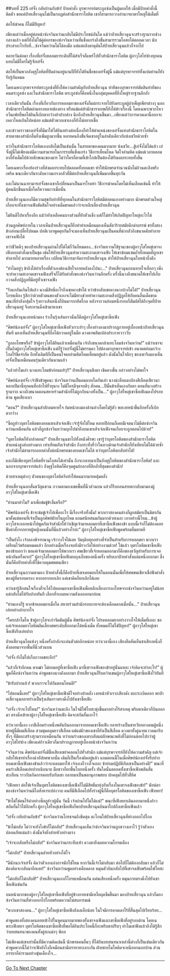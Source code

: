 ##บทที่ 225 เย่จั้ง กลับบ้านกับข้า!
ป้ายคำสั่ง บุรพาจารย์ตระกูลซ่งเป็นผู้มอบให้ เมื่อมีป้ายคำสั่งนี้ติดตัว ขอแค่ป๋ายเสี่ยวฉุนไม่เป็นกบฏต่อสำนักธาราโลหิต เขาก็สามารถวางอำนาจบาตรใหญ่ได้เต็มที่

ต่อให้ฆ่าคน ก็ไม่มีปัญหา!

เพียงแต่ว่าเมื่ออยู่ต่อหน้าซ่งจวินหว่านกลับไม่มีประโยชน์อันใด แม้ว่าป๋ายเสี่ยวฉุนจะสร้างฐานรากช่วงกลางแล้ว แต่ก็ยังไม่ใช่คู่ต่อกรของซ่งจวินหว่านที่แข็งแกร่งถึงขั้นสามารรวมโอสถได้ตลอดเวลา นับประสาอะไรกับที่...ซ่งจวินหว่านไม่ได้ลงมือ แต่แค่ถลึงตาดุดันใส่ป๋ายเสี่ยวฉุนแล้วก็จากไป

หลายวันต่อมา เรื่องที่เย่จั้งหลอมยาระดับสี่ได้สำเร็จก็แพร่ไปทั่วสำนักธาราโลหิต ผู้อาวุโสไท่ซ่างทุกคนแทบไม่มีใครไม่รู้จักเย่จั้ง

ต่อให้เป็นพวกอังคุฐโลหิตที่ปิดด่านอยู่นานปีก็ยังได้ยินชื่อของเย่จั้งผู้นี้ แม้แต่บุรพาจารย์ทั้งแปดท่านก็ยังรับรู้กันหมด

โดยเฉพาะบุรพาจารย์ตระกูลซ่งที่ยิ่งให้ความสำคัญกับป๋ายเสี่ยวฉุน ท่าทีของบุรพาจารย์ตัดสินท่าทีของคนตระกูลซ่ง และในสำนักธาราโลหิต ตระกูลซ่งก็คือหนึ่งในกลุ่มบุคคลที่ยิ่งใหญ่รากฐานลึกล้ำ

เวลาเดียวกันนั้น เรื่องที่เกี่ยวกับการหลอมยาของเย่จั้งก็แผ่กระจายไปยังตระกูลผู้บำเพ็ญเพียรต่างๆ นอกสำนักธาราโลหิตผ่านทางหลายช่องทาง หรือแม้แต่สำนักธาราเทพก็ยังได้ข่าวเรื่องนี้ โดยเฉพาะพวกโหวอวิ๋นเฟยที่พอได้ยินก็เบิกตากว้างอ้าปากค้าง นึกถึงป๋ายเสี่ยวฉุนขึ้นมา...เพียงแต่ว่าการคาดเดานี้ออกจะเหลวไหลเกินไปหน่อย แม้แต่ตัวพวกเขาเองก็ยังไม่อยากเชื่อ

และข่าวคราวของเย่จั้งที่มีมาให้ได้ยินอย่างต่อเนื่องก็ทำให้ตำแหน่งของเย่จั้งแห่งสำนักธาราโลหิตในสายตาของสำนักอื่นยิ่งเพิ่มสูงมากขึ้น หลายคนถึงขั้นจัดเขาอยู่ในลำดับเดียวกับซ่งเชวียด้วยซ้ำ

ทว่าในสำนักธาราโลหิตเองกลับไม่เป็นเช่นนั้น ในสายตาของคนมากมาย ซ่งเชวีย...สู้เย่จั้งไม่ได้แล้ว เย่จั้งผู้นี้ไม่เพียงแต่มีความสามารถในการรบที่แข็งแกร่ง วิธีการเหี้ยมโหด จิตใจอำมหิต แม้แต่เวลาหลอมยาก็ยังเต็มไปด้วยลักษณะของมาร ไม่ว่าใครก็ตามที่เข้าใกล้เป็นต้องได้รับผลกระทบทั้งสิ้น

โดยเฉพาะเรื่องท้องร่วงที่ส่งผลกระทบไปตลอดทั้งยอดเขา ทำให้นักพรตจำนวนนับไม่ถ้วนตะลึงพรึงเพริด ขณะเดียวกันระดับความเกรงกลัวที่มีต่อป๋ายเสี่ยวฉุนก็เพิ่มมากขึ้นทุกวัน

และไม่นานฉายามารเย่จั้งของเขาก็เปลี่ยนมาเป็นมารโรคห่า วิธีการฆ่าคนโดยไม่เห็นเลือดเช่นนี้ ทำให้ผู้คนนึกขึ้นมาเมื่อใดก็หวาดผวาเมื่อนั้น

ป๋ายเสี่ยวฉุนเองก็มีความสุขกับท่าทีที่ทุกคนในสำนักธาราโลหิตมีต่อตนเองอย่างมาก นักพรตส่วนใหญ่เกือบจะทั้งเขาจงเฟิงตัดสินใจอย่างเด็ดขาดแล้วว่าจะหลีกเลี่ยงป๋ายเสี่ยวฉุน

ไม่ยินดีไปหาเรื่องอีก แม้ว่ายังเหลือคนบางส่วนที่ยังหัวแข็ง แต่ก็ไม่ทำให้เกิดปัญหาใหญ่อะไรได้

ส่วนลูกศิษย์ภายใน เวลาเห็นป๋ายเสี่ยวฉุนก็ยิ่งทำท่าเหมือนมองเห็นสัตว์ร้ายสมัยดึกดำบรรพ์ ขาทั้งสองข้างอ่อนเปลี้ยไปหมด ปกติเวลาพูดคุยกันก็จะมองเห็นป๋ายเสี่ยวฉุนเป็นคนที่น่ากลัวถึงขนาดดับทำลายเขาจงเฟิงได้

ทว่าชีวิตดีๆ ของป๋ายเสี่ยวฉุนผ่านไปได้ไม่กี่วันก็หมดลง...ซ่งจวินหวานใช้ฐานะของผู้อาวุโสใหญ่เขาจงเฟิงออกคำสั่งมาเป็นชุด เช่นให้ป๋ายเสี่ยวฉุนทำความสะอาดเขาจงเฟิง ให้เขาซ่อมแซมถ้ำทั้งหมดที่ถูกเขาทำลายไป มากมายหลายเรื่อง เปลี่ยนวิธีการมาจัดการป๋ายเสี่ยวฉุน ทำให้ป๋ายเสี่ยวฉุนใบหน้าบึ้งตึง

“ทำไมอยู่ๆ ข้าถึงได้ทำเรื่องที่ตัวเองต้องเสียใจภายหลังลงไปนะ...” ป๋ายเสี่ยวฉุนถอนหายใจเฮือกๆ เพิ่งจะทำความสะอาดเขาจงเฟิงเสร็จก็ได้รับคำสั่งของซ่งจวินหว่านอีกครั้ง ครั้งนี้นางถึงขนาดให้เขาไปเก็บกวาดสิ่งปฏิกูลที่มีอยู่ทั่วเขาจงเฟิง

“รังแกกันเกินไปแล้ว นางมีสิทธิ์อะไรถึงเชยคางข้าได้ ทว่าข้ากลับเชยคางนางบ้างไม่ได้!” ป๋ายเสี่ยวฉุนโกรธเคือง รู้สึกว่าด้วยตัวตนของตัวเองจะไม่มีทางช่วยทำความสะอาดสิ่งปฏิกูลให้กับคนอื่นเด็ดขาด ขณะที่กำลังกลุ้มใจ รุ้งยาวเส้นหนึ่งก็บินมาจากทิศไกล หลังจากวนอ้อมหนึ่งรอบก็สัมผัสได้ถึงจุดที่ป๋ายเสี่ยวฉุนอยู่ จึงทะยานดิ่งเข้ามาหาเขา

ป๋ายเสี่ยวฉุนเงยหน้ามอง ร่างในรุ้งเส้นยาวนั่นก็คือผู้อาวุโสใหญ่เขาซือเฟิง

“ศิษย์น้องเย่จั้ง” ผู้อาวุโสใหญ่เขาซือเฟิงหัวเราะฮ่าๆ เยื้องย่างลงมาปรากฏกายอยู่เบื้องหน้าป๋ายเสี่ยวฉุนทันที มองเห็นป๋ายเสี่ยวฉุนที่ถือไม้กวาดอยู่ในมือ ดวงตาพลันเปล่งประกายวาววับ

“ถูกลงโทษหรือ? ข้าผู้อาวุโสได้ยินแล้วเหมือนกัน เจ้าถึงขนาดกล้าแทะโลมซ่งจวินหว่าน!” แม้ว่าเขาจะเป็นถึงผู้อาวุโสใหญ่เขาซือเฟิง แต่ก็รู้ว่าเย่จั้งผู้นี้ไม่ธรรมดา ไปต้องตาบุรพาจารย์เข้า อนาคตย่อมกว้างไกลไร้ขีดจำกัด อีกทั้งเดิมทีก็เป็นคนใจคออำมหิตโหดเหี้ยมอยู่แล้ว ดังนั้นในใจลึกๆ ของเขาจึงมองเห็นเย่จั้งเป็นเหมือนคนรุ่นเดียวกันนานแล้ว

“แล้วทำไมเล่า นางแทะโลมข้าก่อนแท้ๆ!!” ป๋ายเสี่ยวฉุนขึงตา เชิดคางขึ้น กล่าวอย่างไม่พอใจ

“ศิษย์น้องเย่จั้ง เจ้าฟังข้าพูดนะ ซ่งจวินหว่านเป็นคนแบบใดกันเล่า นางน่ะคือแมงป่องสีเลือดเชียวนา หลายปีมานี้ทุกคนที่กล้าไปยั่วยุนาง ไม่มีใครมีจุดจบดีๆ สักคน...ปีนั้นข้าเห็นเองกับตา ตอนที่นางสร้างฐานราก นางถึงขนาดตอนสหายร่วมสำนักที่ไม่ถูกกับนางทั้งเป็น...” ผู้อาวุโสใหญ่เขาซือเฟิงมองไปรอบด้าน พูดเสียงเบา

“ตอน?” ป๋ายเสี่ยวฉุนสำลักลมหายใจ ก้มหน้าลงมองด้านล่างโดยไม่รู้ตัว พอเงยหน้าขึ้นอีกครั้งก็เบิกตากว้าง

“ซือถูฮ่าวบุตรโลหิตของยอดเขาเส้าเจ๋อเฟิง เจ้ารู้จักใช่ไหม หลายปีก่อนก็เคยมีเจตนาไม่ดีต่อซ่งจวินหว่านเหมือนกัน แล้วก็ถูกซ่งจวินหว่านบุกไปฆ่าถึงบนเขาเส้าเจ๋อเฟิงจนเกือบจะถูกตอนไปด้วย!”

“บุตรโลหิตก็ยังกล้าตอน!” ป๋ายเสี่ยวฉุนชาไปทั้งหนังศีรษะ เขารู้ว่าบุตรโลหิตของสำนักธาราโลหิต ตำแหน่งสูงส่งอย่างมาก เท่าเทียมกับเจ้าสำนัก ถึงกระทั่งที่ว่าในบางด้านเจ้าสำนักก็ยังเทียบไม่ได้ด้วยซ้ำ เจ้าสำนักไม่สามารถออกคำสั่งต่อนักพรตของยอดเขาใดได้ ทว่าบุตรโลหิตกลับทำได้!

และก็มีเพียงบุตรโลหิตที่รวมโอสถได้เท่านั้น ถึงจะกลายมาเป็นอังคุฐโลหิตของสำนักธาราโลหิต! และนอกจากบุรพาจารย์แล้ว อังคุฐโลหิตก็คือจุดศูนย์กลางที่ลึกล้ำที่สุดของสำนัก!

ด้วยสาเหตุต่างๆ ตัวตนของบุตรโลหิตจึงทำให้คนมากมายคลุ้มคลั่ง

ป๋ายเสี่ยวฉุนอกสั่นขวัญแขวน กวาดตามองเขตพื้นที่นิ้วส่วนบน แล้วก็รีบถอนสายตากลับมามองผู้อาวุโสใหญ่เขาซือเฟิง

“ท่านมาทำไม? มาเพื่อข่มขู่ข้างั้นหรือ?”

“ศิษย์น้องเย่จั้ง ข้าจะข่มขู่เจ้าไปเพื่ออะไร นี่เรื่องจริงทั้งนั้น! พวกเราสองคนต่างก็ผูกสมัครเป็นมิตรกันมาตั้งแต่ตอนที่เจ้าเป็นลูกศิษย์ฝ่ายในถูกไหม แถมสนิทสนมกันมากด้วยเนอะ เอาอย่างนี้ไหม...ข้าผู้อาวุโสจะออกหน้าไปพูดกับเจ้าสำนักให้ว่าเชิญเจ้ามาหลอมยาที่เขาซือเฟิงของข้า แบบนี้เจ้าก็ไม่ต้องคอยฟังคำสั่งจากยายผู้หญิงคนนั้นที่นี่แล้วอย่างไรล่ะ” ผู้อาวุโสใหญ่เขาซือเฟิงพูดพร้อมยิ้มตาหยี

“เป็นยังไง เจ้าลองพิจารณาดู เจ้าวางใจได้เลย วัตถุดิบทุกอย่างที่จำเป็นสำหรับการหลอมยา พวกเราเตรียมไว้พร้อมหมดแล้ว อีกอย่างเมื่อเรื่องจบยังมีรางวัลให้อย่างงามด้วย! ใช่แล้ว บุตรโลหิตเขาซือเฟิงของข้าบอกว่า ขอแค่เจ้ามาหลอมยาให้พวกเรา ศพเขียวที่เจ้าหลอมออกมาก็คือของขวัญสำหรับการเจอหน้ากันครั้งแรก!” ผู้อาวุโสใหญ่เขาซือเฟิงตบถุงเก็บของหนึ่งครั้ง หยิบเอาป้ายคำสั่งแผ่นหนึ่งออกมา ซึ่งนั่นก็คือป้ายคำสั่งที่ใช้ควบคุมศพขนเขียว

ป๋ายเสี่ยวฉุนกวาดตามอง ป้ายคำสั่งนี้ก็คือป้ายที่เขาเคยมอบให้ในตอนนั้นเพื่อให้ศพขนเขียวเชื่อฟังคำสั่งของผู้ที่ครอบครอง หากอยากยกเลิก แค่เขาคิดก็ยกเลิกได้เลย

ทว่าเขารู้สึกสนใจเรื่องที่จะได้ไปหลอมยาเขาซือเฟิงเพื่อหลีกเลี่ยงการลงโทษจากซ่งจวินหว่านอยู่ไม่น้อย แต่กลับไม่ได้รับปากทันที เลือกที่จะเผยความลังเลออกมาก่อน

“ท่านเองก็รู้ หากข้าหลอมยาเมื่อใด สหายร่วมสำนักรอบกายจะต้องเดือดดาลเมื่อนั้น...” ป๋ายเสี่ยวฉุนเอ่ยอย่างลำบากใจ

“ใครกล้าโมโห ข้าผู้อาวุโสจะกำจัดมันผู้นั้น ศิษย์น้องเย่จั้ง โปรดหลอมยาอย่างวางใจให้เต็มที่เถอะ ขอแค่เจ้าหลอมยาโลหิตผันเลี้ยงศพระดับสี่ออกมาได้หนึ่งเม็ด ทั้งหมดก็ไม่ใช่ปัญหา!” ผู้อาวุโสใหญ่เขาซือเฟิงรีบเอ่ยปาก

ป๋ายเสี่ยวฉุนไอแห้งๆ หนึ่งครั้งกำลังจะเล่นตัวต่ออีกหน่อย ทว่าเวลานี้เอง เสียงฮึดฮัดเย็นชาเสียงหนึ่งก็ดังลอยมาจากพื้นที่นิ้วส่วนบน

“เย่จั้ง ยังไม่ไปเก็บกวาดขยะอีก!”

“แล้วก็เจ้าอีกคน ตาเฒ่า ไม่ยอมอยู่ที่เขาซือเฟิง มาที่เขาจงเฟิงของข้าอยู่นั่นแหละ เจ้าคิดจะทำอะไร!” ผู้พูดก็คือซ่งจวินหว่าน คำพูดของนางดังออกมา ป๋ายเสี่ยวฉุนก็รีบคว้าแขนผู้อาวุโสใหญ่เขาซือเฟิงไว้ทันที

“ข้ารับปากแล้ว! พวกเราจะไปกันตอนไหนดี!”

“ไปตอนนี้เลย!” ผู้อาวุโสใหญ่เขาซือเฟิงดีใจอย่างบ้าคลั่ง เงยหน้าหัวเราะเสียงดัง ตบะระเบิดออก พาป๋ายเสี่ยวฉุนกลายร่างเป็นรุ้งเส้นยาวตรงดิ่งไปยังเขาซือเฟิง

“เย่จั้ง เจ้าจะไปไหน!” ซ่งจวินหว่านตะลึง ในใจมีไฟโทสะพุ่งขึ้นมาอย่างไร้สาเหตุ พริบตาเดียวก็บินออกมา ตรงดิ่งเข้าหาผู้อาวุโสใหญ่เขาซือเฟิง คิดจะสกัดกั้นเอาไว้

ทว่าเวลานี้เอง เงาสีเลือดร่างหนึ่งพลันบินออกมาจากยอดเขาซือเฟิง กลายร่างเป็นชายวัยกลางคนผู้หนึ่ง ชายผู้นี้มีผมสีเลือด สวมชุดคลุมยาวสีเลือด แม้แต่ผิวของเขาก็ยังเป็นสีเลือด ดวงตาทั้งคู่ฉายแววคมกริบ ทั้งๆ ที่มีตบะสร้างฐานรากเหมือนกัน ทว่าบนร่างของเขากลับแผ่ลักษณะพลังที่ไม่อ่อนด้อยไปกว่าผู้อาวุโสไท่ซ่าง เพียงแค่ก้าวเดียวก็มาปรากฏกายอยู่เบื้องหน้าซ่งจวินหว่าน

“จวินหว่าน ศิษย์น้องเย่จั้งมีชื่อเสียงเขย่าคลอนไปทั่วสำนัก แม้แต่บุรพาจารย์ก็ยังให้ความสำคัญ แต่เจ้ากลับให้เขาทำเรื่องน่าอัปยศพวกนั้น เดิมก็เป็นเรื่องผิดอยู่แล้ว แถมตอนนี้ในเมื่อศิษย์น้องเย่จั้งรับปากยอดเขาซือเฟิงของข้าแล้วว่าจะหลอมยาให้ เจ้าเองก็วางใจเถอะ ข้าย่อมปฏิบัติกับเขาเป็นอย่างดี!” ขณะที่คนร่างสีเลือดเอ่ยปากเนิบนาบ มือขวาก็ยกขึ้นโบกหนึ่งครั้ง ทันใดนั้นตลอดทั้งเขาซือเฟิงพลันสั่นสะเทือน ราวกับเกิดการตอบรับกับเขา กลายมาเป็นพลานุภาพสยบ ปกคลุมไปทั่วสี่ทิศ

“เฟิงหยา ต่อให้เจ้าเป็นบุตรโลหิตของเขาซือเฟิงก็ไม่มีสิทธิ์มายุ่งกับเรื่องในเขาจงเฟิงของข้า!” นัยน์ตาของซ่งจวินหว่านมีไอสังหารเปล่งวาบ คนที่มีสีเลือดไปทั้งร่างผู้นี้ก็คือบุตรโลหิตของเขาซือเฟิง เฟิงหยา!

“ข้าไม่ใช่คนไร้ค่าอย่างซือถูฮ่าวผู้นั้น วันนี้ เจ้าผ่านไปไม่ได้แน่!” ขณะที่เฟิงหยาเดินออกมาหนึ่งก้าว สกัดกั้นไว้ได้อีกครั้ง ผู้อาวุโสใหญ่เขาซือเฟิงก็พาป๋ายเสี่ยวฉุนบินมาใกล้ถึงเขาซือเฟิงแล้ว

“เย่จั้ง กลับบ้านกับข้า!” ซ่งจวินหว่านโกรธจนถึงขีดสุด ตะโกนใส่ป๋ายเสี่ยวฉุนที่ห่างออกไปไกล

“ข้าไม่กลับ ไม่ว่าจะยังไงข้าก็ไม่กลับ!” ป๋ายเสี่ยวฉุนเห็นว่าซ่งจวินหว่านถูกขวางเอาไว้ รู้ว่าตัวเองปลอดภัยแน่แล้ว ดังนั้นจึงยิ่งส่ายหัวอย่างแรง

“เจ้าจะกลับหรือไม่กลับ!” ซ่งจวินหว่านกระทืบเท้า ดวงตายิ่งเผยความโกรธเคือง

“ไม่กลับ!” ป๋ายเสี่ยวฉุนส่ายหัวอย่างได้ใจ

“ดีนักนะเจ้าเย่จั้ง คิดว่าตัวเองเก่งกาจนักใช่ไหม หากวันนี้เจ้าไม่กลับมา ต่อไปก็ไม่ต้องกลับมา แล้วก็ไม่ต้องคิดจะกลับมาอีกเลย!” ซ่งจวินหว่านพูดอย่างเดือดดาล หมุนตัวบินกลับไปที่เขาจงเฟิงพร้อมไฟโทสะ

“ไม่กลับก็ไม่กลับสิ!” ป๋ายเสี่ยวฉุนเองก็โกรธเหมือนกัน แค่นเสียงหนึ่งครั้ง หมุนกายตรงดิ่งไปยังเขาซือเฟิงเช่นกัน

บนหน้าผากของผู้อาวุโสใหญ่เขาซือเฟิงที่อยู่ข้างกายเขามีเหงื่อผุดซึมขึ้นมา มองป๋ายเสี่ยวฉุน แล้วก็มองซ่งจวินหว่านที่ห่างออกไปไกลพร้อมความไม่สบอารมณ์

“พวกเขาสองคน...” ผู้อาวุโสใหญ่เขาซือเฟิงลังเลเล็กน้อย ในใจมีการคาดเดาไร้ที่สิ้นสุดไปเรียบร้อย...

คำพูดของทั้งสองคนลอยเข้าไปในหูคนมากมายของทั้งเขาจงเฟิงและเขาซือเฟิงที่อยู่รอบด้าน โดยเฉพาะเฟิงหยา บุตรโลหิตของเขาซือเฟิงที่พอได้ยินประโยคนี้ก็กะพริบตาปริบๆ ทำไมเขาฟังแล้วถึงได้รู้สึกว่าบทสนทนาของคนทั้งคู่ทะแม่งๆ พิกล

ไม่เพียงแต่เขาเท่านั้นที่มีความคิดเช่นนี้ นักพรตคนอื่นๆ ที่ได้ยินบทสนทนาเหล่านี้ต่างก็เป็นเช่นเดียวกัน คำพูดพวกนี้ไม่ว่าจะฟังยังไงก็เหมือนสามีภรรยาทะเลาะกัน ฝ่ายชายโมโหคิดจะหนีออกนอกบ้าน ส่วนภรรยาก็คำรามอย่างขุ่นเคืองใจ...

------------


[Go To Next Chapter]( ./43.md)
